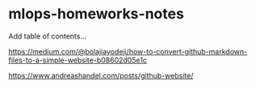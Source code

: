 # mlops-homeworks-notes

Add table of contents...

https://medium.com/@bolajiayodeji/how-to-convert-github-markdown-files-to-a-simple-website-b08602d05e1c

https://www.andreashandel.com/posts/github-website/